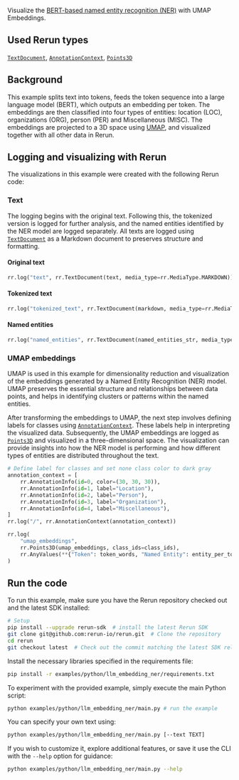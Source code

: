 <!--[metadata]
title = "LLM embedding-based named entity recognition"
tags = ["LLM", "Embeddings", "Classification", "Hugging Face", "Text"]
description = "Visualize the BERT-based named entity recognition NER with UMAP Embeddings."
thumbnail = "https://static.rerun.io/llm-embedding/999737b3b78d762e70116bc23929ebfde78e18c6/480w.png"
thumbnail_dimensions = [480, 480]
-->
<picture>
  <img src="https://static.rerun.io/llm_embedding_ner/d98c09dd6bfa20ceea3e431c37dc295a4009fa1b/full.png" alt="">
  <source media="(max-width: 480px)" srcset="https://static.rerun.io/llm_embedding_ner/d98c09dd6bfa20ceea3e431c37dc295a4009fa1b/480w.png">
  <source media="(max-width: 768px)" srcset="https://static.rerun.io/llm_embedding_ner/d98c09dd6bfa20ceea3e431c37dc295a4009fa1b/768w.png">
  <source media="(max-width: 1024px)" srcset="https://static.rerun.io/llm_embedding_ner/d98c09dd6bfa20ceea3e431c37dc295a4009fa1b/1024w.png">
  <source media="(max-width: 1200px)" srcset="https://static.rerun.io/llm_embedding_ner/d98c09dd6bfa20ceea3e431c37dc295a4009fa1b/1200w.png">
</picture>

Visualize the [BERT-based named entity recognition (NER)](https://huggingface.co/dslim/bert-base-NER) with UMAP Embeddings.

## Used Rerun types
[`TextDocument`](https://www.rerun.io/docs/reference/types/archetypes/text_document), [`AnnotationContext`](https://www.rerun.io/docs/reference/types/archetypes/annotation_context), [`Points3D`](https://www.rerun.io/docs/reference/types/archetypes/points3d)

## Background
This example splits text into tokens, feeds the token sequence into a large language model (BERT), which outputs an embedding per token.
The embeddings are then classified into four types of entities: location (LOC), organizations (ORG), person (PER) and Miscellaneous (MISC). The embeddings are projected to a 3D space using [UMAP](https://umap-learn.readthedocs.io/en/latest), and visualized together with all other data in Rerun.

## Logging and visualizing with Rerun
The visualizations in this example were created with the following Rerun code:

### Text
The logging begins with the original text. Following this, the tokenized version is logged for further analysis, and the named entities identified by the NER model are logged separately.
All texts are logged using [`TextDocument`](https://www.rerun.io/docs/reference/types/archetypes/text_document) as a Markdown document to preserves structure and formatting.

#### Original text
```python
rr.log("text", rr.TextDocument(text, media_type=rr.MediaType.MARKDOWN))
```

#### Tokenized text
```python
rr.log("tokenized_text", rr.TextDocument(markdown, media_type=rr.MediaType.MARKDOWN))
```

#### Named entities
```python
rr.log("named_entities", rr.TextDocument(named_entities_str, media_type=rr.MediaType.MARKDOWN))
```

### UMAP embeddings

UMAP is used in this example for dimensionality reduction and visualization of the embeddings generated by a Named Entity Recognition (NER) model.
UMAP preserves the essential structure and relationships between data points, and helps in identifying clusters or patterns within the named entities.

After transforming the embeddings to UMAP, the next step involves defining labels for classes using [`AnnotationContext`](https://www.rerun.io/docs/reference/types/archetypes/annotation_context).
These labels help in interpreting the visualized data.
Subsequently, the UMAP embeddings are logged as [`Points3D`](https://www.rerun.io/docs/reference/types/archetypes/points3d) and visualized in a three-dimensional space.
The visualization can provide insights into how the NER model is performing and how different types of entities are distributed throughout the text.


```python
# Define label for classes and set none class color to dark gray
annotation_context = [
    rr.AnnotationInfo(id=0, color=(30, 30, 30)),
    rr.AnnotationInfo(id=1, label="Location"),
    rr.AnnotationInfo(id=2, label="Person"),
    rr.AnnotationInfo(id=3, label="Organization"),
    rr.AnnotationInfo(id=4, label="Miscellaneous"),
]
rr.log("/", rr.AnnotationContext(annotation_context))
```

```python
rr.log(
    "umap_embeddings",
    rr.Points3D(umap_embeddings, class_ids=class_ids),
    rr.AnyValues(**{"Token": token_words, "Named Entity": entity_per_token(token_words, ner_results)}),
)
```


## Run the code
To run this example, make sure you have the Rerun repository checked out and the latest SDK installed:
```bash
# Setup
pip install --upgrade rerun-sdk  # install the latest Rerun SDK
git clone git@github.com:rerun-io/rerun.git  # Clone the repository
cd rerun
git checkout latest  # Check out the commit matching the latest SDK release
```
Install the necessary libraries specified in the requirements file:
```bash
pip install -r examples/python/llm_embedding_ner/requirements.txt
```
To experiment with the provided example, simply execute the main Python script:
```bash
python examples/python/llm_embedding_ner/main.py # run the example
```
You can specify your own text using:
```bash
python examples/python/llm_embedding_ner/main.py [--text TEXT]
```
If you wish to customize it, explore additional features, or save it use the CLI with the `--help` option for guidance:
```bash
python examples/python/llm_embedding_ner/main.py --help
```
